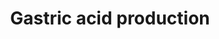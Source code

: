 ---
annotations:
- type: Cell Type Ontology
  value: parietal cell
- type: Cell Type Ontology
  value: stomach enteroendocrine cell
- type: Pathway Ontology
  value: regulatory pathway
authors:
- Mkutmon
- AlexanderPico
description: Gastric acid forms a protective buffer against pathogenic agents. It
  is also essential in the digestion of the food. The stomach wall is protected to
  the high acidity by a mucus layer and bicarbonate ions.
last-edited: 2016-07-25
organisms:
- Bos taurus
redirect_from:
- /index.php/Pathway:WP3172
- /instance/WP3172
schema-jsonld:
- '@context': https://schema.org/
  '@id': https://wikipathways.github.io/pathways/WP3172.html
  '@type': Dataset
  creator:
    '@type': Organization
    name: WikiPathways
  description: Gastric acid forms a protective buffer against pathogenic agents. It
    is also essential in the digestion of the food. The stomach wall is protected
    to the high acidity by a mucus layer and bicarbonate ions.
  keywords:
  - ''
  - hydrochloric acid
  - Mucus and bicarbonate secretion
  - Gastric Histamine release
  - GAST
  - Gastric Gastrin Release
  - GRP
  - Bicarbonate ions
  - Secretin
  - CCK
  - Sodium Chloride
  - VIP
  - Acetylcholine
  - Pepsin B
  - Gastric pepsin release
  - MUC6
  - Pepsin C
  - pepsinogen
  - GIF
  - Parietal Cell production
  - potassium chloride
  - Histamine
  license: CC0
  name: Gastric acid production
seo: CreativeWork
title: Gastric acid production
wpid: WP3172
---